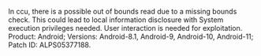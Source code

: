 In ccu, there is a possible out of bounds read due to a missing bounds check. This could lead to local information disclosure with System execution privileges needed. User interaction is needed for exploitation. Product: Android; Versions: Android-8.1, Android-9, Android-10, Android-11; Patch ID: ALPS05377188.